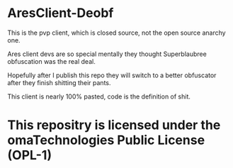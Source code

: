# AresClient-Deobf

This is the pvp client, which is closed source, not the open source anarchy one.


Ares client devs are so special mentally they thought Superblaubree obfuscation was the real deal. 

Hopefully after I publish this repo they will switch to a better obfuscator after they finish shitting their pants.

This client is nearly 100% pasted, code is the definition of shit.

# This repositry is licensed under the omaTechnologies Public License (OPL-1)
